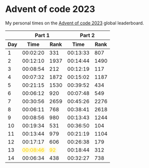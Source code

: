 # Advent of code 2023
My personal times on the [Advent of code 2023](https://adventofcode.com/2023) global leaderboard.

<table>
    <thead>
        <tr>
            <th></th>
            <th colspan="2">Part 1</th>
            <th colspan="2">Part 2</th>
        </tr>
        <tr>
            <th>Day</th>
            <th>Time</th>
            <th>Rank</th>
            <th>Time</th>
            <th>Rank</th>
        </tr>
    </thead>
    <tbody>
        <tr><td>1</td> <td>00:02:20</td> <td>331</td> <td>00:13:33</td> <td>807</td></tr>
<tr><td>2</td> <td>00:12:10</td> <td>1937</td> <td>00:14:44</td> <td>1490</td></tr>
<tr><td>3</td> <td>00:08:54</td> <td>212</td> <td>00:12:19</td> <td>117</td></tr>
<tr><td>4</td> <td>00:07:32</td> <td>1872</td> <td>00:15:02</td> <td>1187</td></tr>
<tr><td>5</td> <td>00:21:15</td> <td>1530</td> <td>00:39:52</td> <td>434</td></tr>
<tr><td>6</td> <td>00:06:12</td> <td>920</td> <td>00:07:48</td> <td>549</td></tr>
<tr><td>7</td> <td>00:30:56</td> <td>2659</td> <td>00:45:26</td> <td>2276</td></tr>
<tr><td>8</td> <td>00:06:11</td> <td>768</td> <td>00:38:41</td> <td>2618</td></tr>
<tr><td>9</td> <td>00:08:56</td> <td>980</td> <td>00:13:43</td> <td>1244</td></tr>
<tr><td>10</td> <td>00:19:34</td> <td>531</td> <td>00:36:50</td> <td>104</td></tr>
<tr><td>11</td> <td>00:13:44</td> <td>979</td> <td>00:21:19</td> <td>1104</td></tr>
<tr><td>12</td> <td>00:17:17</td> <td>606</td> <td>00:26:38</td> <td>179</td></tr>
<tr><td>13</td> <td style="color:gold; text-shadow:1px 1px 10px;">00:08:46</td> <td style="color:gold; text-shadow:1px 1px 10px;">92</td> <td>00:18:44</td> <td>312</td></tr>
<tr><td>14</td> <td>00:06:34</td> <td>438</td> <td>00:32:27</td> <td>738</td></tr>
    </tbody>
</table>